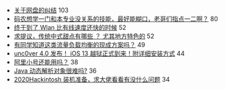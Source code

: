 - [关于网盘的纠结](https://www.v2ex.com/t/644959) 103
- [码农想学一门和本专业没关系的技能，最好能糊口，老哥们指点一二啊？](https://www.v2ex.com/t/644995) 80
- [终于到了 Wlan 比有线速度还快的时候](https://www.v2ex.com/t/644919) 52
- [求提议，传统中式甜点有哪些 ？ 尤其地方特色的](https://www.v2ex.com/t/644990) 52
- [有同学知道这类流量负载均衡的现成方案吗？](https://www.v2ex.com/t/644970) 49
- [unc0ver 4.0 发布！ iOS 13 越狱正式到来！附详细安装方式](https://www.v2ex.com/t/644945) 44
- [阿里小号还能用吗？](https://www.v2ex.com/t/644965) 38
- [Java 动态解析对象很难吗?](https://www.v2ex.com/t/644933) 36
- [2020Hackintosh 装机准备，求大佬看看有没什么问题](https://www.v2ex.com/t/644949) 34